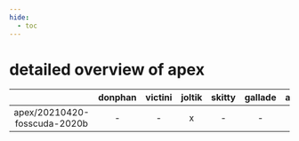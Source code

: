 ```yaml
---
hide:
  - toc
---
```


detailed overview of apex
=========================

| |donphan|victini|joltik|skitty|gallade|accelgor|swalot|doduo|
| :---: | :---: | :---: | :---: | :---: | :---: | :---: | :---: | :---: |
|apex/20210420-fosscuda-2020b|-|-|x|-|-|-|-|-|
